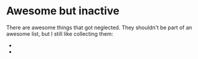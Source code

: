 # Awesome but inactive

There are awesome things that got neglected.
They shouldn't be part of an awesome list, but I still like collecting them:

- 
- 
